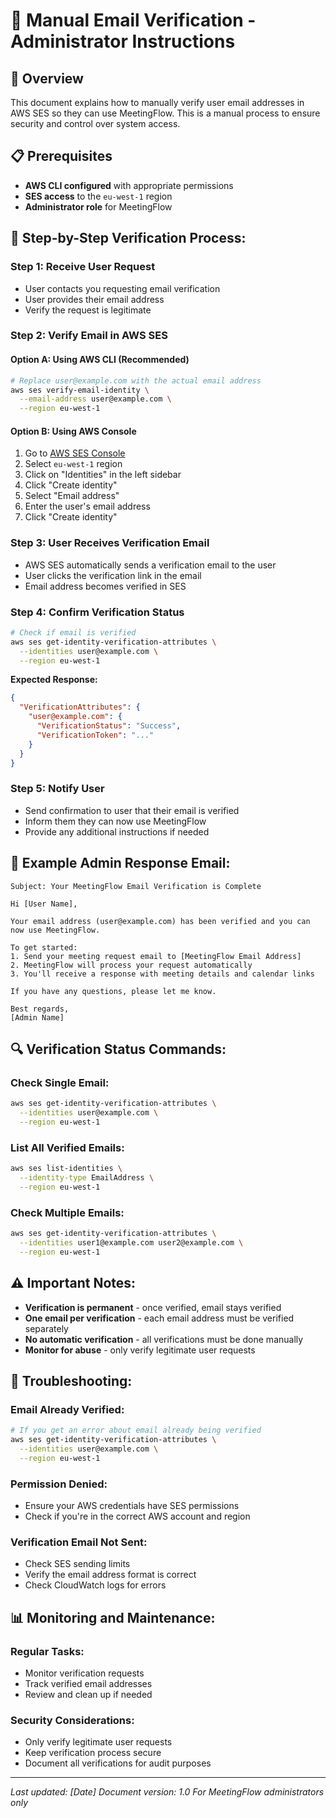 # 🔧 Manual Email Verification - Administrator Instructions

## 🎯 **Overview**

This document explains how to manually verify user email addresses in AWS SES so they can use MeetingFlow. This is a manual process to ensure security and control over system access.

## 📋 **Prerequisites**

- **AWS CLI configured** with appropriate permissions
- **SES access** to the `eu-west-1` region
- **Administrator role** for MeetingFlow

## 🔧 **Step-by-Step Verification Process:**

### **Step 1: Receive User Request**
- User contacts you requesting email verification
- User provides their email address
- Verify the request is legitimate

### **Step 2: Verify Email in AWS SES**

#### **Option A: Using AWS CLI (Recommended)**
```bash
# Replace user@example.com with the actual email address
aws ses verify-email-identity \
  --email-address user@example.com \
  --region eu-west-1
```

#### **Option B: Using AWS Console**
1. Go to [AWS SES Console](https://console.aws.amazon.com/ses/)
2. Select `eu-west-1` region
3. Click on "Identities" in the left sidebar
4. Click "Create identity"
5. Select "Email address"
6. Enter the user's email address
7. Click "Create identity"

### **Step 3: User Receives Verification Email**
- AWS SES automatically sends a verification email to the user
- User clicks the verification link in the email
- Email address becomes verified in SES

### **Step 4: Confirm Verification Status**
```bash
# Check if email is verified
aws ses get-identity-verification-attributes \
  --identities user@example.com \
  --region eu-west-1
```

**Expected Response:**
```json
{
  "VerificationAttributes": {
    "user@example.com": {
      "VerificationStatus": "Success",
      "VerificationToken": "..."
    }
  }
}
```

### **Step 5: Notify User**
- Send confirmation to user that their email is verified
- Inform them they can now use MeetingFlow
- Provide any additional instructions if needed

## 📧 **Example Admin Response Email:**

```
Subject: Your MeetingFlow Email Verification is Complete

Hi [User Name],

Your email address (user@example.com) has been verified and you can now use MeetingFlow.

To get started:
1. Send your meeting request email to [MeetingFlow Email Address]
2. MeetingFlow will process your request automatically
3. You'll receive a response with meeting details and calendar links

If you have any questions, please let me know.

Best regards,
[Admin Name]
```

## 🔍 **Verification Status Commands:**

### **Check Single Email:**
```bash
aws ses get-identity-verification-attributes \
  --identities user@example.com \
  --region eu-west-1
```

### **List All Verified Emails:**
```bash
aws ses list-identities \
  --identity-type EmailAddress \
  --region eu-west-1
```

### **Check Multiple Emails:**
```bash
aws ses get-identity-verification-attributes \
  --identities user1@example.com user2@example.com \
  --region eu-west-1
```

## ⚠️ **Important Notes:**

- **Verification is permanent** - once verified, email stays verified
- **One email per verification** - each email address must be verified separately
- **No automatic verification** - all verifications must be done manually
- **Monitor for abuse** - only verify legitimate user requests

## 🚨 **Troubleshooting:**

### **Email Already Verified:**
```bash
# If you get an error about email already being verified
aws ses get-identity-verification-attributes \
  --identities user@example.com \
  --region eu-west-1
```

### **Permission Denied:**
- Ensure your AWS credentials have SES permissions
- Check if you're in the correct AWS account and region

### **Verification Email Not Sent:**
- Check SES sending limits
- Verify the email address format is correct
- Check CloudWatch logs for errors

## 📊 **Monitoring and Maintenance:**

### **Regular Tasks:**
- Monitor verification requests
- Track verified email addresses
- Review and clean up if needed

### **Security Considerations:**
- Only verify legitimate user requests
- Keep verification process secure
- Document all verifications for audit purposes

---

*Last updated: [Date]*
*Document version: 1.0*
*For MeetingFlow administrators only*
